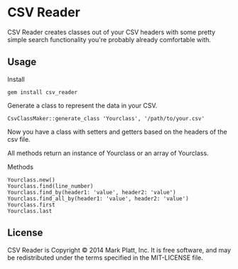 CSV Reader
========

CSV Reader creates classes out of your CSV headers with some pretty simple search functionality you're probably already comfortable with.

Usage
--------------

Install
```
gem install csv_reader
```
Generate a class to represent the data in your CSV.
```
CsvClassMaker::generate_class 'Yourclass', '/path/to/your.csv'
```

Now you have a class with setters and getters based on the headers of the csv file.

All methods return an instance of Yourclass or an array of Yourclass.

Methods
```
Yourclass.new()
Yourclass.find(line_number)
Yourclass.find_by(header1: 'value', header2: 'value')
Yourclass.find_all_by(header1: 'value', header2: 'value')
Yourclass.first
Yourclass.last
```

License
-------
CSV Reader is Copyright © 2014 Mark Platt, Inc. It is free software, and may be redistributed under the terms specified in the MIT-LICENSE file.
